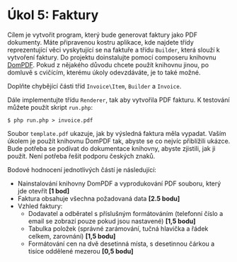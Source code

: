 # Úkol 5: Faktury

Cílem je vytvořit program, který bude generovat faktury jako PDF dokumenty. Máte připravenou kostru aplikace, kde najdete třídy reprezentující věci vyskytující se na faktuře a třídu `Builder`, která slouží k vytvoření faktury. Do projektu doinstalujte pomocí composeru knihovnu [DomPDF](https://github.com/dompdf/dompdf). Pokud z nějakého důvodu chcete použít knihovnu jinou, po domluvě s cvičícím, kterému úkoly odevzdáváte, je to také možné.

Doplňte chybějící části tříd `Invoice\Item`, `Builder` a `Invoice`.

Dále implementujte třídu `Renderer`, tak aby vytvořila PDF fakturu. K testování můžete použít skript `run.php`:

```
$ php run.php > invoice.pdf
```

Soubor `template.pdf` ukazuje, jak by výsledná faktura měla vypadat. Vaším úkolem je použít knihovnu DomPDF tak, abyste se co nejvíc přiblížili ukázce. Bude potřeba se podívat do dokumentace knihovny, abyste zjistili, jak ji použít. Není potřeba řešit podporu českých znaků.

Bodové hodnocení jednotlivých částí je následující:

- Nainstalování knihovny DomPDF a vyprodukování PDF souboru, který jde otevřít **[1 bod]**
- Faktura obsahuje všechna požadovaná data **[2.5 bodu]**
- Vzhled faktury:
	- Dodavatel a odběratel s příslušným formátováním (telefonní číslo a email se zobrazí pouze pokud jsou nastavené) **[1,5 bodu]**
	- Tabulka položek (správné zarámování, tučná hlavička a řádek celkem, zarovnání) **[1,5 bodu]**
	- Formátování cen na dvě desetinná místa, s desetinnou čárkou a tisíce oddělené mezerou **[0,5 bodu]**
